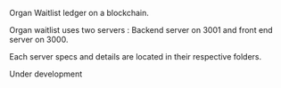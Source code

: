 Organ Waitlist ledger on a blockchain.

Organ waitlist uses two servers :
Backend server on 3001 and front end server on 3000.

Each server specs and details are located in their respective folders.

Under development
